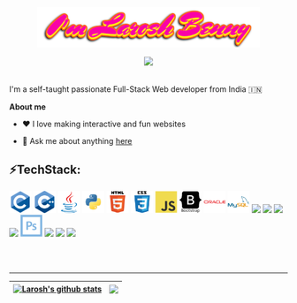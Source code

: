 
<p align="center"><a href="https://github.com/typeerror101"><img width="80%" alt="Hello, I'm Larosh Benny I do Web Development!" src="./assets/inkpx-word-art (3).png" /></a></p>


<p align="center">
  <a href="https://github.com/typeerror101"><img src="https://readme-typing-svg.herokuapp.com/?lines=Programmer;Coding%20Enthusiast;Full%20Stack%20Web%20developer;Always%20learning%20new%20things&font=Fira%20Code&center=true&width=440&height=45&color=f75c7e&vCenter=true&size=22"></a>
</p>


  <br/>
I'm a self-taught passionate Full-Stack Web developer from India 🇮🇳

**About me**

- ❤️ I love making interactive and fun websites

- 💬 Ask me about anything [here](https://github.com/typeerror101/typeerror101/issues)

## ⚡**TechStack:**
<code><img height="40" src="https://raw.githubusercontent.com/devicons/devicon/master/icons/c/c-original.svg"></code>
<code><img height="40" src="https://raw.githubusercontent.com/devicons/devicon/master/icons/cplusplus/cplusplus-original.svg"></code>
<code><img height="40" src="https://raw.githubusercontent.com/devicons/devicon/master/icons/java/java-original.svg"></code>
<code><img height="40" src="https://raw.githubusercontent.com/github/explore/5c058a388828bb5fde0bcafd4bc867b5bb3f26f3/topics/python/python.png"></code>
<code><img height="40" src="https://raw.githubusercontent.com/devicons/devicon/master/icons/html5/html5-original-wordmark.svg"></code>
<code><img height="40" src="https://raw.githubusercontent.com/github/explore/80688e429a7d4ef2fca1e82350fe8e3517d3494d/topics/css/css.png"></code>
<code><img height="40" src="https://raw.githubusercontent.com/devicons/devicon/master/icons/javascript/javascript-original.svg"></code>
<code><img height="40" src="https://raw.githubusercontent.com/devicons/devicon/master/icons/bootstrap/bootstrap-plain-wordmark.svg"></code>
<code><img height="40" src="https://raw.githubusercontent.com/devicons/devicon/master/icons/oracle/oracle-original.svg"></code>
<code><img height="40" src="https://raw.githubusercontent.com/devicons/devicon/master/icons/mysql/mysql-original-wordmark.svg"></code>
<code><img height="40" src="https://img.icons8.com/fluency/2x/node-js.png"></code>
<code><img height="40" src="https://img.icons8.com/ios/2x/jquery.png"></code>
<code><img height="40" src="https://img.icons8.com/material-outlined/2x/github.png"></code>
<code><img height="40" src="https://img.icons8.com/color/2x/git.png"></code>
<code><img height="40" src="https://raw.githubusercontent.com/devicons/devicon/master/icons/photoshop/photoshop-line.svg"></code>
<code><img height="40" src="https://www.vectorlogo.zone/logos/adobe_illustrator/adobe_illustrator-icon.svg"></code>
<code><img height="40" src="https://raw.githubusercontent.com/yurijserrano/Github-Profile-Readme-Logos/f994c418a134b58c4aec11152f6a4a33fa89da26/frameworks/react.svg"></code>
<code><img height="40" src="https://raw.githubusercontent.com/yurijserrano/Github-Profile-Readme-Logos/f994c418a134b58c4aec11152f6a4a33fa89da26/frameworks/django.svg"></code>

<br>
<br>


---


| <a href="https://github.com/typeerror101/github-readme-stats"><img align="center" src="https://github-readme-stats.vercel.app/api?username=typeerror101&show_icons=true&include_all_commits=true&theme=buefy&hide_border=true" alt="Larosh's github stats" /></a> | <a href="https://github.com/typeerror101/github-readme-stats"><img align="center" src="https://github-readme-stats.vercel.app/api/top-langs/?username=typeerror101&layout=compact&theme=buefy&hide_border=true" /></a> |
| ------------- | ------------- |

